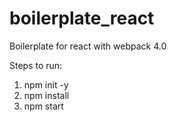 # boilerplate_react
Boilerplate for react with webpack 4.0

Steps to run:
1. npm init -y
2. npm install
3. npm start
